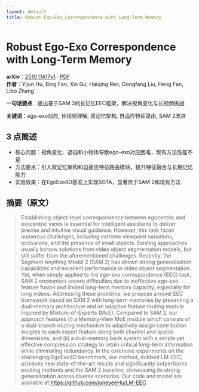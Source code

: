 ```yaml
---
layout: default
title: Robust Ego-Exo Correspondence with Long-Term Memory
---
```


# Robust Ego-Exo Correspondence with Long-Term Memory
**arXiv**：[2510.11417v1](https://arxiv.org/abs/2510.11417) · [PDF](https://arxiv.org/pdf/2510.11417.pdf)  
**作者**：Yijun Hu, Bing Fan, Xin Gu, Haiqing Ren, Dongfang Liu, Heng Fan, Libo Zhang  

**一句话要点**：提出基于SAM 2的长记忆EEC框架，解决视角变化与长视频挑战

**关键词**：ego-exo对应, 长视频理解, 双记忆架构, 自适应特征路由, SAM 2改进

## 3 点简述
- 核心问题：视角变化、遮挡和小物体导致ego-exo对应困难，现有方法性能不足
- 方法要点：引入双记忆架构和自适应特征路由模块，提升特征融合与长期记忆能力
- 实验效果：在EgoExo4D基准上实现SOTA，显著优于SAM 2和现有方法

## 摘要（原文）

> Establishing object-level correspondence between egocentric and exocentric
> views is essential for intelligent assistants to deliver precise and intuitive
> visual guidance. However, this task faces numerous challenges, including
> extreme viewpoint variations, occlusions, and the presence of small objects.
> Existing approaches usually borrow solutions from video object segmentation
> models, but still suffer from the aforementioned challenges. Recently, the
> Segment Anything Model 2 (SAM 2) has shown strong generalization capabilities
> and excellent performance in video object segmentation. Yet, when simply
> applied to the ego-exo correspondence (EEC) task, SAM 2 encounters severe
> difficulties due to ineffective ego-exo feature fusion and limited long-term
> memory capacity, especially for long videos. Addressing these problems, we
> propose a novel EEC framework based on SAM 2 with long-term memories by
> presenting a dual-memory architecture and an adaptive feature routing module
> inspired by Mixture-of-Experts (MoE). Compared to SAM 2, our approach features
> (i) a Memory-View MoE module which consists of a dual-branch routing mechanism
> to adaptively assign contribution weights to each expert feature along both
> channel and spatial dimensions, and (ii) a dual-memory bank system with a
> simple yet effective compression strategy to retain critical long-term
> information while eliminating redundancy. In the extensive experiments on the
> challenging EgoExo4D benchmark, our method, dubbed LM-EEC, achieves new
> state-of-the-art results and significantly outperforms existing methods and the
> SAM 2 baseline, showcasing its strong generalization across diverse scenarios.
> Our code and model are available at https://github.com/juneyeeHu/LM-EEC.

